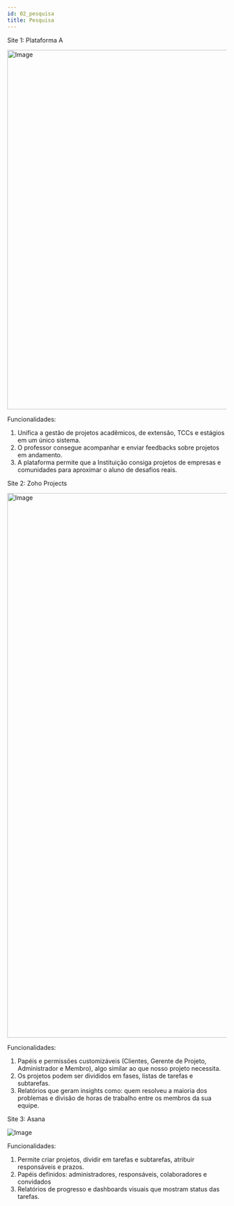 ```yaml
---
id: 02_pesquisa
title: Pesquisa
---
```

Site 1: Plataforma A
 
<img width="1498" height="825" alt="Image" src="https://github.com/user-attachments/assets/6c1d7301-cc2d-4f3f-b3eb-d6a717e507db" />

Funcionalidades:
1.	Unifica a gestão de projetos acadêmicos, de extensão, TCCs e estágios em um único sistema.
2.	O professor consegue acompanhar e enviar feedbacks sobre projetos em andamento.
3.	A plataforma permite que a Instituição consiga projetos de empresas e comunidades para aproximar o aluno de desafios reais.


Site 2: Zoho Projects

<img width="2000" height="1250" alt="Image" src="https://github.com/user-attachments/assets/35ed07a6-8715-45f2-a545-f3ef3527a672" />

Funcionalidades:
1.	Papéis e permissões customizáveis (Clientes, Gerente de Projeto, Administrador e Membro), algo similar ao que nosso projeto necessita.
2.	Os projetos podem ser divididos em fases, listas de tarefas e subtarefas.
3.	Relatórios que geram insights como: quem resolveu a maioria dos problemas e divisão de horas de trabalho entre os membros da sua equipe.


Site 3: Asana

![Image](https://github.com/user-attachments/assets/2debb26f-bbde-4a3b-bb35-e18bbaa0114a)

Funcionalidades:
1.	Permite criar projetos, dividir em tarefas e subtarefas, atribuir responsáveis e prazos.
2.	Papéis definidos: administradores, responsáveis, colaboradores e convidados
3.	Relatórios de progresso e dashboards visuais que mostram status das tarefas.
